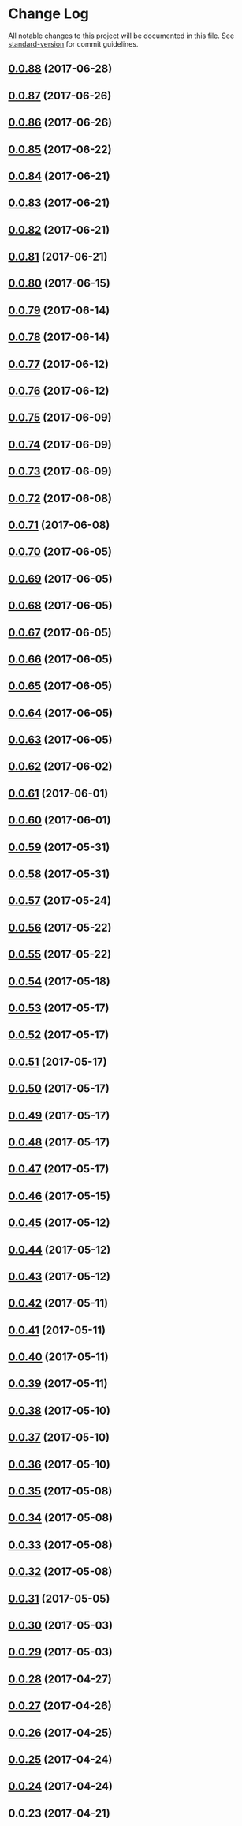 # Change Log

All notable changes to this project will be documented in this file. See [standard-version](https://github.com/conventional-changelog/standard-version) for commit guidelines.

<a name="0.0.88"></a>
## [0.0.88](https://github.com/heyui/heyui/compare/v0.0.87...v0.0.88) (2017-06-28)



<a name="0.0.87"></a>
## [0.0.87](https://github.com/heyui/heyui/compare/v0.0.86...v0.0.87) (2017-06-26)



<a name="0.0.86"></a>
## [0.0.86](https://github.com/heyui/heyui/compare/v0.0.85...v0.0.86) (2017-06-26)



<a name="0.0.85"></a>
## [0.0.85](https://github.com/heyui/heyui/compare/v0.0.84...v0.0.85) (2017-06-22)



<a name="0.0.84"></a>
## [0.0.84](https://github.com/heyui/heyui/compare/v0.0.83...v0.0.84) (2017-06-21)



<a name="0.0.83"></a>
## [0.0.83](https://github.com/heyui/heyui/compare/v0.0.82...v0.0.83) (2017-06-21)



<a name="0.0.82"></a>
## [0.0.82](https://github.com/heyui/heyui/compare/v0.0.81...v0.0.82) (2017-06-21)



<a name="0.0.81"></a>
## [0.0.81](https://github.com/heyui/heyui/compare/v0.0.80...v0.0.81) (2017-06-21)



<a name="0.0.80"></a>
## [0.0.80](https://github.com/heyui/heyui/compare/v0.0.79...v0.0.80) (2017-06-15)



<a name="0.0.79"></a>
## [0.0.79](https://github.com/heyui/heyui/compare/v0.0.78...v0.0.79) (2017-06-14)



<a name="0.0.78"></a>
## [0.0.78](https://github.com/heyui/heyui/compare/v0.0.77...v0.0.78) (2017-06-14)



<a name="0.0.77"></a>
## [0.0.77](https://github.com/heyui/heyui/compare/v0.0.76...v0.0.77) (2017-06-12)



<a name="0.0.76"></a>
## [0.0.76](https://github.com/heyui/heyui/compare/v0.0.75...v0.0.76) (2017-06-12)



<a name="0.0.75"></a>
## [0.0.75](https://github.com/heyui/heyui/compare/v0.0.74...v0.0.75) (2017-06-09)



<a name="0.0.74"></a>
## [0.0.74](https://github.com/heyui/heyui/compare/v0.0.73...v0.0.74) (2017-06-09)



<a name="0.0.73"></a>
## [0.0.73](https://github.com/heyui/heyui/compare/v0.0.72...v0.0.73) (2017-06-09)



<a name="0.0.72"></a>
## [0.0.72](https://github.com/heyui/heyui/compare/v0.0.71...v0.0.72) (2017-06-08)



<a name="0.0.71"></a>
## [0.0.71](https://github.com/heyui/heyui/compare/v0.0.70...v0.0.71) (2017-06-08)



<a name="0.0.70"></a>
## [0.0.70](https://github.com/heyui/heyui/compare/v0.0.69...v0.0.70) (2017-06-05)



<a name="0.0.69"></a>
## [0.0.69](https://github.com/heyui/heyui/compare/v0.0.68...v0.0.69) (2017-06-05)



<a name="0.0.68"></a>
## [0.0.68](https://github.com/heyui/heyui/compare/v0.0.67...v0.0.68) (2017-06-05)



<a name="0.0.67"></a>
## [0.0.67](https://github.com/heyui/heyui/compare/v0.0.66...v0.0.67) (2017-06-05)



<a name="0.0.66"></a>
## [0.0.66](https://github.com/heyui/heyui/compare/v0.0.65...v0.0.66) (2017-06-05)



<a name="0.0.65"></a>
## [0.0.65](https://github.com/heyui/heyui/compare/v0.0.64...v0.0.65) (2017-06-05)



<a name="0.0.64"></a>
## [0.0.64](https://github.com/heyui/heyui/compare/v0.0.63...v0.0.64) (2017-06-05)



<a name="0.0.63"></a>
## [0.0.63](https://github.com/heyui/heyui/compare/v0.0.62...v0.0.63) (2017-06-05)



<a name="0.0.62"></a>
## [0.0.62](https://github.com/heyui/heyui/compare/v0.0.61...v0.0.62) (2017-06-02)



<a name="0.0.61"></a>
## [0.0.61](https://github.com/heyui/heyui/compare/v0.0.60...v0.0.61) (2017-06-01)



<a name="0.0.60"></a>
## [0.0.60](https://github.com/heyui/heyui/compare/v0.0.59...v0.0.60) (2017-06-01)



<a name="0.0.59"></a>
## [0.0.59](https://github.com/heyui/heyui/compare/v0.0.58...v0.0.59) (2017-05-31)



<a name="0.0.58"></a>
## [0.0.58](https://github.com/heyui/heyui/compare/v0.0.57...v0.0.58) (2017-05-31)



<a name="0.0.57"></a>
## [0.0.57](https://github.com/heyui/heyui/compare/v0.0.56...v0.0.57) (2017-05-24)



<a name="0.0.56"></a>
## [0.0.56](https://github.com/heyui/heyui/compare/v0.0.55...v0.0.56) (2017-05-22)



<a name="0.0.55"></a>
## [0.0.55](https://github.com/heyui/heyui/compare/v0.0.54...v0.0.55) (2017-05-22)



<a name="0.0.54"></a>
## [0.0.54](https://github.com/heyui/heyui/compare/v0.0.53...v0.0.54) (2017-05-18)



<a name="0.0.53"></a>
## [0.0.53](https://github.com/heyui/heyui/compare/v0.0.52...v0.0.53) (2017-05-17)



<a name="0.0.52"></a>
## [0.0.52](https://github.com/heyui/heyui/compare/v0.0.51...v0.0.52) (2017-05-17)



<a name="0.0.51"></a>
## [0.0.51](https://github.com/heyui/heyui/compare/v0.0.50...v0.0.51) (2017-05-17)



<a name="0.0.50"></a>
## [0.0.50](https://github.com/heyui/heyui/compare/v0.0.49...v0.0.50) (2017-05-17)



<a name="0.0.49"></a>
## [0.0.49](https://github.com/heyui/heyui/compare/v0.0.48...v0.0.49) (2017-05-17)



<a name="0.0.48"></a>
## [0.0.48](https://github.com/heyui/heyui/compare/v0.0.47...v0.0.48) (2017-05-17)



<a name="0.0.47"></a>
## [0.0.47](https://github.com/heyui/heyui/compare/v0.0.46...v0.0.47) (2017-05-17)



<a name="0.0.46"></a>
## [0.0.46](https://github.com/heyui/heyui/compare/v0.0.45...v0.0.46) (2017-05-15)



<a name="0.0.45"></a>
## [0.0.45](https://github.com/heyui/heyui/compare/v0.0.44...v0.0.45) (2017-05-12)



<a name="0.0.44"></a>
## [0.0.44](https://github.com/heyui/heyui/compare/v0.0.43...v0.0.44) (2017-05-12)



<a name="0.0.43"></a>
## [0.0.43](https://github.com/heyui/heyui/compare/v0.0.42...v0.0.43) (2017-05-12)



<a name="0.0.42"></a>
## [0.0.42](https://github.com/heyui/heyui/compare/v0.0.41...v0.0.42) (2017-05-11)



<a name="0.0.41"></a>
## [0.0.41](https://github.com/heyui/heyui/compare/v0.0.40...v0.0.41) (2017-05-11)



<a name="0.0.40"></a>
## [0.0.40](https://github.com/heyui/heyui/compare/v0.0.39...v0.0.40) (2017-05-11)



<a name="0.0.39"></a>
## [0.0.39](https://github.com/heyui/heyui/compare/v0.0.38...v0.0.39) (2017-05-11)



<a name="0.0.38"></a>
## [0.0.38](https://github.com/heyui/heyui/compare/v0.0.37...v0.0.38) (2017-05-10)



<a name="0.0.37"></a>
## [0.0.37](https://github.com/heyui/heyui/compare/v0.0.36...v0.0.37) (2017-05-10)



<a name="0.0.36"></a>
## [0.0.36](https://github.com/heyui/heyui/compare/v0.0.35...v0.0.36) (2017-05-10)



<a name="0.0.35"></a>
## [0.0.35](https://github.com/heyui/heyui/compare/v0.0.34...v0.0.35) (2017-05-08)



<a name="0.0.34"></a>
## [0.0.34](https://github.com/heyui/heyui/compare/v0.0.33...v0.0.34) (2017-05-08)



<a name="0.0.33"></a>
## [0.0.33](https://github.com/heyui/heyui/compare/v0.0.32...v0.0.33) (2017-05-08)



<a name="0.0.32"></a>
## [0.0.32](https://github.com/heyui/heyui/compare/v0.0.31...v0.0.32) (2017-05-08)



<a name="0.0.31"></a>
## [0.0.31](https://github.com/heyui/heyui/compare/v0.0.30...v0.0.31) (2017-05-05)



<a name="0.0.30"></a>
## [0.0.30](https://github.com/heyui/heyui/compare/v0.0.29...v0.0.30) (2017-05-03)



<a name="0.0.29"></a>
## [0.0.29](https://github.com/heyui/heyui/compare/v0.0.28...v0.0.29) (2017-05-03)



<a name="0.0.28"></a>
## [0.0.28](https://github.com/heyui/heyui/compare/v0.0.27...v0.0.28) (2017-04-27)



<a name="0.0.27"></a>
## [0.0.27](https://github.com/heyui/heyui/compare/v0.0.26...v0.0.27) (2017-04-26)



<a name="0.0.26"></a>
## [0.0.26](https://github.com/heyui/heyui/compare/v0.0.25...v0.0.26) (2017-04-25)



<a name="0.0.25"></a>
## [0.0.25](https://github.com/heyui/heyui/compare/v0.0.24...v0.0.25) (2017-04-24)



<a name="0.0.24"></a>
## [0.0.24](https://github.com/heyui/heyui/compare/v0.0.23...v0.0.24) (2017-04-24)



<a name="0.0.23"></a>
## 0.0.23 (2017-04-21)
